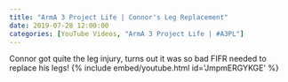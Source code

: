 ```yaml
---
title: "ArmA 3 Project Life | Connor's Leg Replacement"
date: 2019-07-28 12:00:00
categories: [YouTube Videos, "ArmA 3 Project Life | #A3PL"]
---
```

Connor got quite the leg injury, turns out it was so bad FIFR needed to replace his legs!
{% include embed/youtube.html id='JmpmERGYKGE' %}